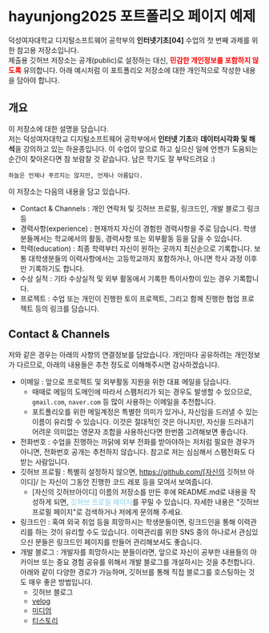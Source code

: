 # hayunjong2025 포트폴리오 페이지 예제

덕성여자대학교 디지털소프트웨어 공학부의 **인터넷기초[04]** 수업의 첫 번째 과제를 위한 참고용 저장소입니다.<br>
제출용 깃허브 저장소는 공개(public)로 설정하는 대신, <span style="color:red;font-weight:bold">민감한 개인정보를 포함하지 않도록</span> 유의합니다. 아래 예시처럼 이 포트폴리오 저장소에 대한 개인적으로 작성한 내용을 담아야 합니다.

## 개요

이 저장소에 대한 설명을 담습니다.<br>
저는 덕성여자대학교 디지털소프트웨어 공학부에서 **인터넷 기초**와 **데이터시각화 및 해석**을 강의하고 있는 하윤종입니다. 이 수업이 앞으로 하고 싶으신 일에 언젠가 도움되는 순간이 찾아온다면 참 보람찰 것 같습니다. 남은 학기도 잘 부탁드려요 :)

```
하늘은 언제나 푸르지는 않지만, 언제나 아름답다.
```
이 저장소는 다음의 내용을 담고 있습니다.

- Contact & Channels : 개인 연락처 및 깃허브 프로필, 링크드인, 개발 블로그 링크 등
- 경력사항(experience) : 현재까지 자신이 경험한 경력사항을 주로 담습니다. 학생분들께서는 학교에서의 활동, 경력사항 또는 외부활동 등을 담을 수 있습니다.
- 학력(education) : 최종 학력부터 자신이 원하는 곳까지 최신순으로 기록합니다. 보통 대학생분들의 이력사항에서는 고등학교까지 포함하거나, 아니면 학사 과정 이후만 기록하기도 합니다.
- 수상 실적 : 기타 수상실적 및 외부 활동에서 기록한 특이사항이 있는 경우 기록합니다.
- 프로젝트 : 수업 또는 개인이 진행한 토이 프로젝트, 그리고 함께 진행한 협업 프로젝트 등의 링크를 담습니다. 

## Contact & Channels

저와 같은 경우는 아래의 사항의 연결정보를 담았습니다. 개인마다 공유하려는 개인정보가 다르므로, 아래의 내용들은 추천 정도로 이해해주시면 감사하겠습니다.
- 이메일 : 앞으로 프로젝트 및 외부활동 지원을 위한 대표 메일을 담습니다. 
    + 때때로 메일의 도메인에 따라서 스팸처리가 되는 경우도 발생할 수 있으므로, <code>gmail.com</code>, <code>naver.com</code> 등 많이 사용하는 이메일을 추천합니다.
    + 포트폴리오를 위한 메일계정은 특별한 의미가 있거나, 자신임을 드러낼 수 있는 이름이 유리할 수 있습니다. 이것은 절대적인 것은 아니지만, 자신을 드러내기 어려운 의미없는 영문자 조합을 사용하신다면 한번쯤 고려해보면 좋습니다.
- 전화번호 : 수업을 진행하는 까닭에 외부 전화를 받아야하는 저처럼 필요한 경우가 아니면, 전화번호 공개는 추천하지 않습니다. 참고로 저는 심심해서 스팸전화도 다 받는 사람입니다.
- 깃허브 프로필 : 특별히 설정하지 않으면, https://github.com/[자신의 깃허브 아이디]/ 는 자신이 그동안 진행한 코드 레포 등을 모여서 보여줍니다.
    + [자신의 깃허브아이디] 이름의 저장소를 만든 후에 README.md로 내용을 작성하게 되면, <span style="color:skyblue">깃허브 프로필 페이지</span>를 꾸밀 수 있습니다. 자세한 내용은 "깃허브 프로필 페이지"로 검색하거나 저에게 문의해 주세요.
- 링크드인 : 혹여 외국 취업 등을 희망하시는 학생분들이면, 링크드인을 통해 이력관리를 하는 것이 유리할 수도 있습니다. 이력관리를 위한 SNS 중의 하나로서 관심있으신 분들은 링크드인 페이지를 만들어 관리해보셔도 좋습니다.
- 개발 블로그 : 개발자를 희망하시는 분들이라면, 앞으로 자신이 공부한 내용들의 아카이브 또는 중요 경험 공유를 위해서 개발 블로그를 개설하시는 것을 추천합니다. 아래와 같이 다양한 경로가 가능하며, 깃허브를 통해 직접 블로그를 호스팅하는 것도 매우 좋은 방법입니다.
    + 깃허브 블로그
    + [velog](https://velog.io/)
    + [미디엄](https://medium.com/)
    + [티스토리](https://www.tistory.com/)
